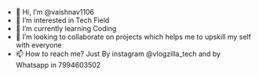- 👋 Hi, I’m @vaishnav1106
- 👀 I’m interested in Tech Field
- 🌱 I’m currently learning Coding
- 💞️ I’m looking to collaborate on projects which helps me to upskill my self with everyone
- 📫 How to reach me? Just By instagram @vlogzilla_tech and by Whatsapp in 7994603502

<!---
vaishnav1106/vaishnav1106 is a ✨ special ✨ repository because its `README.md` (this file) appears on your GitHub profile.
You can click the Preview link to take a look at your changes.
--->
